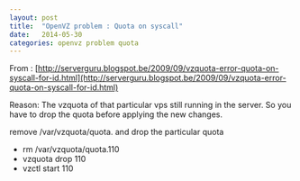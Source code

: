 ```yaml
---
layout: post
title:  "OpenVZ problem : Quota on syscall"
date:   2014-05-30
categories: openvz problem quota
---
```



From :
[http://serverguru.blogspot.be/2009/09/vzquota-error-quota-on-syscall-for-id.html](http://serverguru.blogspot.be/2009/09/vzquota-error-quota-on-syscall-for-id.html)

Reason: The vzquota of that particular vps still running in the server. So you
have to drop the quota before applying the new changes.

remove /var/vzquota/quota. and drop the particular quota

 * rm /var/vzquota/quota.110
 * vzquota drop 110
 * vzctl start 110

